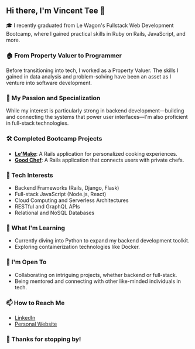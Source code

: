 ## Hi there, I'm Vincent Tee 👋

🎓 I recently graduated from Le Wagon's Fullstack Web Development Bootcamp, where I gained practical skills in Ruby on Rails, JavaScript, and more.

### 🏠 From Property Valuer to Programmer
Before transitioning into tech, I worked as a Property Valuer. The skills I gained in data analysis and problem-solving have been an asset as I venture into software development.

### 🚀 My Passion and Specialization
While my interest is particularly strong in backend development—building and connecting the systems that power user interfaces—I'm also proficient in full-stack technologies.

### 🛠 Completed Bootcamp Projects
- **[Le'Make](https://le-make-aus-8f8ac96c24d6.herokuapp.com/)**: A Rails application for personalized cooking experiences.
- **[Good Chef](https://good-chef-3bb711b1c325.herokuapp.com/)**: A Rails application that connects users with private chefs.

### 🎯 Tech Interests
- Backend Frameworks (Rails, Django, Flask)
- Full-stack JavaScript (Node.js, React)
- Cloud Computing and Serverless Architectures
- RESTful and GraphQL APIs
- Relational and NoSQL Databases

### 🌱 What I'm Learning
- Currently diving into Python to expand my backend development toolkit.
- Exploring containerization technologies like Docker.

### 👯 I'm Open To
- Collaborating on intriguing projects, whether backend or full-stack.
- Being mentored and connecting with other like-minded individuals in tech.

### 📫 How to Reach Me
- [LinkedIn](https://www.linkedin.com/in/vincent-tee-aus/)
- [Personal Website](#)  <!-- Replace '#' with your personal website URL -->

### 🙏 Thanks for stopping by!
